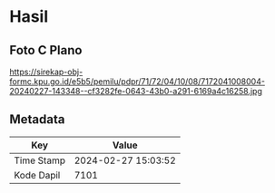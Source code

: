 # Hasil

## Foto C Plano

https://sirekap-obj-formc.kpu.go.id/e5b5/pemilu/pdpr/71/72/04/10/08/7172041008004-20240227-143348--cf3282fe-0643-43b0-a291-6169a4c16258.jpg


## Metadata

| Key        | Value               |
| ---------- | ------------------- |
| Time Stamp | 2024-02-27 15:03:52 |
| Kode Dapil | 7101                |



